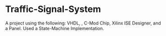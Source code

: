 # Traffic-Signal-System
A project using the following: VHDL, , C-Mod Chip, Xilinx ISE Designer, and a Panel. Used a State-Machine Implementation.

